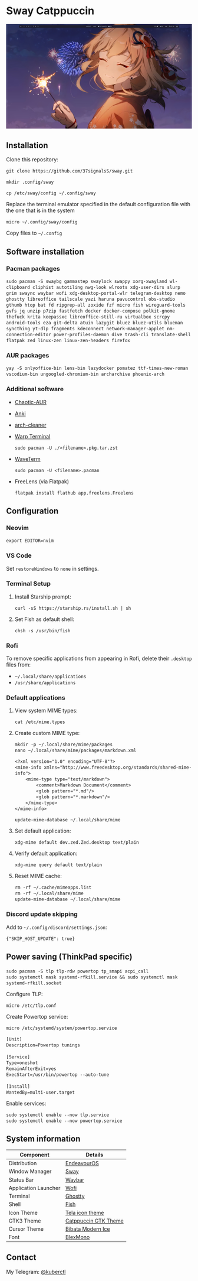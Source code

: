 # Sway Catppuccin 

![](/Pictures/21:19_02.06.2025.png)

## Installation

Clone this repository:
```
git clone https://github.com/37signalsS/sway.git
```
```
mkdir .config/sway
```
```
cp /etc/sway/config ~/.config/sway
```
Replace the terminal emulator specified in the default configuration file with the one that is in the system
```
micro ~/.config/sway/config
```
Copy files to `~/.config`

## Software installation

### Pacman packages
```
sudo pacman -S swaybg gammastep swaylock swappy xorg-xwayland wl-clipboard cliphist autotiling nwg-look wlroots xdg-user-dirs slurp grim swaync waybar wofi xdg-desktop-portal-wlr telegram-desktop nemo ghostty libreoffice tailscale yazi haruna pavucontrol obs-studio gthumb htop bat fd ripgrep-all zoxide fzf micro fish wireguard-tools gvfs jq unzip p7zip fastfetch docker docker-compose polkit-gnome thefuck krita keepassxc libreoffice-still-ru virtualbox scrcpy android-tools eza git-delta atuin lazygit bluez bluez-utils blueman syncthing yt-dlp fragments kdeconnect network-manager-applet nm-connection-editor power-profiles-daemon dive trash-cli translate-shell flatpak zed linux-zen linux-zen-headers firefox
```

### AUR packages 
```
yay -S onlyoffice-bin lens-bin lazydocker pomatez ttf-times-new-roman vscodium-bin ungoogled-chromium-bin archarchive phoenix-arch
```

### Additional software
- [Chaotic-AUR](https://aur.chaotic.cx/docs)

- [Anki](https://apps.ankiweb.net/)

- [arch-cleaner](https://github.com/antonio-foti/arch-cleaner)

- [Warp Terminal](https://app.warp.dev/get_warp)
  ```
  sudo pacman -U ./<filename>.pkg.tar.zst
  ```
  
- [WaveTerm](https://www.waveterm.dev/download)
  ```
  sudo pacman -U <filename>.pacman
  ```
  
- FreeLens (via Flatpak)
  ```
  flatpak install flathub app.freelens.Freelens
  ```

## Configuration

### Neovim
```
export EDITOR=nvim
```

### VS Code
Set `restoreWindows` to `none` in settings.

### Terminal Setup
1. Install Starship prompt:
   ```
   curl -sS https://starship.rs/install.sh | sh
   ```
2. Set Fish as default shell:
   ```
   chsh -s /usr/bin/fish
   ```

### Rofi 
To remove specific applications from appearing in Rofi, delete their `.desktop` files from:
- `~/.local/share/applications`
- `/usr/share/applications`

### Default applications
1. View system MIME types:

   ```
   cat /etc/mime.types
   ```
2. Create custom MIME type:

   ```
   mkdir -p ~/.local/share/mime/packages
   nano ~/.local/share/mime/packages/markdown.xml
   ```
   ```
   <?xml version="1.0" encoding="UTF-8"?>
   <mime-info xmlns="http://www.freedesktop.org/standards/shared-mime-info">
       <mime-type type="text/markdown">
           <comment>Markdown Document</comment>
           <glob pattern="*.md"/>
           <glob pattern="*.markdown"/>
       </mime-type>
   </mime-info>
   ```
   ```
   update-mime-database ~/.local/share/mime
   ```
3. Set default application:
   ```
   xdg-mime default dev.zed.Zed.desktop text/plain
   ```
4. Verify default application:
   ```
   xdg-mime query default text/plain
   ```
5. Reset MIME cache:
   ```
   rm -rf ~/.cache/mimeapps.list
   rm -rf ~/.local/share/mime
   update-mime-database ~/.local/share/mime
   ```

### Discord update skipping
Add to `~/.config/discord/settings.json`:
```
{"SKIP_HOST_UPDATE": true}
```

## Power saving (ThinkPad specific)
```
sudo pacman -S tlp tlp-rdw powertop tp_smapi acpi_call
sudo systemctl mask systemd-rfkill.service && sudo systemctl mask systemd-rfkill.socket
```

Configure TLP:
```
micro /etc/tlp.conf
```

Create Powertop service:
```
micro /etc/systemd/system/powertop.service
```
```
[Unit]
Description=Powertop tunings

[Service]
Type=oneshot
RemainAfterExit=yes
ExecStart=/usr/bin/powertop --auto-tune

[Install]
WantedBy=multi-user.target
```

Enable services:
```
sudo systemctl enable --now tlp.service
sudo systemctl enable --now powertop.service
```

## System information

| Component       | Details                                                                 |
|-----------------|-------------------------------------------------------------------------|
| Distribution    | [EndeavourOS](https://endeavouros.com/)                                 |
| Window Manager  | [Sway](https://github.com/swaywm/sway)                                  |
| Status Bar      | [Waybar](https://github.com/Alexays/Waybar)                             |
| Application Launcher | [Wofi](https://man.archlinux.org/man/wofi)                        |
| Terminal        | [Ghostty](https://ghostty.org/)                                         |
| Shell           | [Fish](https://fishshell.com/)                                          |
| Icon Theme      | [Tela icon theme](https://www.gnome-look.org/p/1279924/)             |
| GTK3 Theme      | [Catppuccin GTK Theme](https://www.gnome-look.org/p/1715554)            |
| Cursor Theme    | [Bibata Modern Ice](https://www.gnome-look.org/p/1197198)               |
| Font            | [BlexMono](https://www.nerdfonts.com/font-downloads)          |

## Contact

My Telegram: [@kuberctl](https://t.me/kuberctl)
